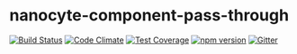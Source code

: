 # nanocyte-component-pass-through

[![Build Status](https://travis-ci.org/octoblu/nanocyte-component-pass-through.svg?branch=master)](https://travis-ci.org/octoblu/nanocyte-component-pass-through)
[![Code Climate](https://codeclimate.com/github/octoblu/nanocyte-component-pass-through/badges/gpa.svg)](https://codeclimate.com/github/octoblu/nanocyte-component-pass-through)
[![Test Coverage](https://codeclimate.com/github/octoblu/nanocyte-component-pass-through/badges/coverage.svg)](https://codeclimate.com/github/octoblu/nanocyte-component-pass-through)
[![npm version](https://badge.fury.io/js/nanocyte-component-pass-through.svg)](http://badge.fury.io/js/nanocyte-component-pass-through)
[![Gitter](https://badges.gitter.im/octoblu/help.svg)](https://gitter.im/octoblu/help)
